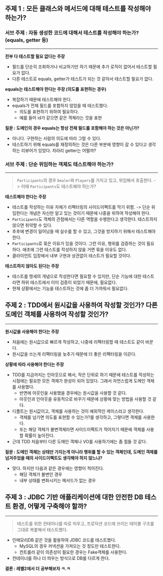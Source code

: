 ## **주제 1 : 모든 클래스와 메서드에 대해 테스트를 작성해야 하는가?**

### **서브 주제 : 자동 생성한 코드에 대해서 테스트를 작성해야 하는가? (equals, getter 등)**

---

**전부 다 테스트할 필요 없다는 주장**

- 필드를 단순히 조회하거나 비교하기만 하기 때문에 추가 로직이 없어서 테스트할 필요가 없다.
- 다른 테스트로 equals, getter가 테스트가 되는 것 같아서 테스트할 필요가 없다.

**equals는 테스트해야 한다는 주장 (의도를 표현하는 경우)**

- 복잡하기 때문에 테스트해야 한다.
- equals가 전체 필드를 포함하지 않았을 때 테스트했다.
    - 의도를 표현하기 위하여 필요하다.
    - 예를 들어 id가 같으면 같은 객체라는 것을 표현

**질문 : 도메인의 경우 equals는 항상 전체 필드를 포함해야 하는 것은 아닌가?**

- 아니다. 구현하는 사람의 의도에 따라 그럴 수 있다.
- 테스트하기 위해 equals를 재정의하는 것은 다른 부분에 영향이 갈 수 있다고 생각하는 리뷰어가 있었다. 차라리 getter는 어떨까?

### **서브 주제 : 단순 위임하는 객체도 테스트해야 하는가?**

---

> `Participants`의 경우 `Dealer`와 `Players`를 가지고 있고, 위임해서 호출한다. -> 이때 `Participants`도 테스트해야 하는가?
> 

**테스트해야 한다는 주장**

- 테스트를 작성하는 이유 자체가 리팩터링의 사이드이펙트를 막기 위함. -> 단순 위임한다는 개념은 자신만 알고 있는 것이기 때문에 나중을 위하여 작성해야 한다.
- `Participants`도 객체의 관점에서는 다른 역할을 수행한다고 생각한다. 테스트하지 않으면 취약할 수 있다.
- 추후에 변경이 일어났을 때 실수를 할 수 있고, 그것을 방지하기 위해서 테스트해야 한다.
- `Participants`로 묶은 이유가 있을 것이다. 그런 이유, 행위를 검증하는 것이 필요하다. 애초에 그런 테스트를 작성하지 않을 거면 묶을 이유도 없다.
- 클라이언트 입장에서 내부 구현과 상관없이 테스트가 필요할 것이다.

**테스트하지 않아도 된다는 주장**

- 테스트를 명세의 개념으로 작성한다면 필요할 수 있지만, 단순 기능에 대한 테스트라면 하위 테스트에서 이미 검증이 되었기 때문에, 필요없다.
- 현재 상황에서는 기능을 테스트하는 것에 좀 더 가까워서 필요없다.

## **주제 2 : TDD에서 원시값을 사용하여 작성할 것인가? 다른 도메인 객체를 사용하여 작성할 것인가?**

---

**원시값을 사용해야 한다는 주장**

- 처음에는 원시값으로 빠르게 작성하고, 나중에 리팩터링할 때 테스트도 같이 바꾼다.
- 원시값을 쓰는게 리팩터링을 늦추기 때문에 더 좋은 리팩터링을 이끈다.

**상황에 따라 사용해야 한다는 주장**

- TDD를 지금까지는 인아웃으로 해서, 작은 단위로 하기 때문에 테스트를 작성하는 시점에는 필요한 모든 객체가 완성이 되어 있었다. 그래서 자연스럽게 도메인 객체를 사용했다.
    - 반면에 아웃인을 사용했을 경우에는 원시값을 사용할 것 같다.
    - 아웃인과 인아웃을 유동적으로 바꾸기 때문에 상황에 맞는 방법을 사용할 것 같다.
- 디폴트는 원시값이고, 객체를 사용하는 것이 예외적인 케이스라고 생각한다.
    - 객체를 넘기면 의도를 표현할 수 있는가?를 생각하고, 그렇다면 객체를 사용한다.
    - 또는 해당 객체가 불변객체라면 사이드이펙트가 적어지기 때문에 객체를 사용할 확률이 높아진다.
- 근데 TDD 처음부터 다른 도매인 객체나 VO를 사용하기에는 좀 힘들 것 같다.

**질문 : 도메인 객체는 상태만 가지는게 아니라 행위를 할 수 있는 객체인데, 도메인 객체를 넘겨주었을 때의 사이드이펙트도 생각해야 하지 않느냐?**

- 맞다. 하지만 다음과 같은 경우에는 영향이 적어진다.
    - 해당 객체가 불변인 경우
    - 내부 상태를 변화시키는 메서드가 없는 경우

## **주제 3 : JDBC 기반 애플리케이션에 대한 안전한 DB 테스트 환경, 어떻게 구축해야 할까?**

---

> 테스트를 위한 컨테이너를 따로 띄우고, 프로덕션 코드에 쓰이는 테이블 구조를 그대로 복붙해서 테스트했다.
> 
- 인메모리DB 같은 것을 활용하여 JDBC 코드를 테스트했다.
    - MySQL의 경우 커넥션을 가져오는 것 정도만 테스트한다.
    - 컨트롤러 같이 의존성이 필요한 경우는 Fake객체를 사용한다.
- 컨테이너를 하나 더 띄우는 방식으로 DB를 다르게 한다.

**결론 : 레벨2에서 더 공부해보자 ㅋ.ㅋ**